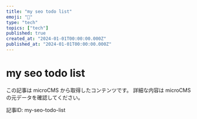 ```yaml
---
title: "my seo todo list"
emoji: "📝"
type: "tech"
topics: ["tech"]
published: true
created_at: "2024-01-01T00:00:00.000Z"
published_at: "2024-01-01T00:00:00.000Z"
---
```


# my seo todo list

この記事は microCMS から取得したコンテンツです。
詳細な内容は microCMS の元データを確認してください。

記事ID: my-seo-todo-list

